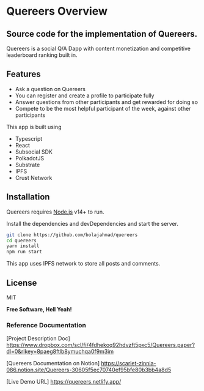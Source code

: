 # Quereers Overview
## Source code for the implementation of Quereers.

Quereers is a social Q/A Dapp with content monetization and competitive leaderboard ranking built in.

## Features

- Ask a question on Quereers
- You can register and create a profile to participate fully
- Answer questions from other participants and get rewarded for doing so
- Compete to be the most helpful participant of the week, against other participants

This app is built using 
- Typescript
- React
- Subsocial SDK
- PolkadotJS
- Substrate
- IPFS 
- Crust Network


## Installation

Quereers requires [Node.js](https://nodejs.org/) v14+ to run.

Install the dependencies and devDependencies and start the server.

```sh
git clone https://github.com/bolajahmad/quereers
cd quereers
yarn install
npm run start
```

This app uses IPFS network to store all posts and comments.

## License

MIT

**Free Software, Hell Yeah!**

### Reference Documentation

[Project Description Doc] https://www.dropbox.com/scl/fi/4fdhekoq92hdvzft5pxc5/Quereers.paper?dl=0&rlkey=8paeg8ftlb8ymuchqa0f9m3im

[Quereers Documentation on Notion] https://scarlet-zinnia-086.notion.site/Quereers-30605f5ec70740ef95bfe80b3bb4a8d5

[Live Demo URL] https://quereers.netlify.app/
